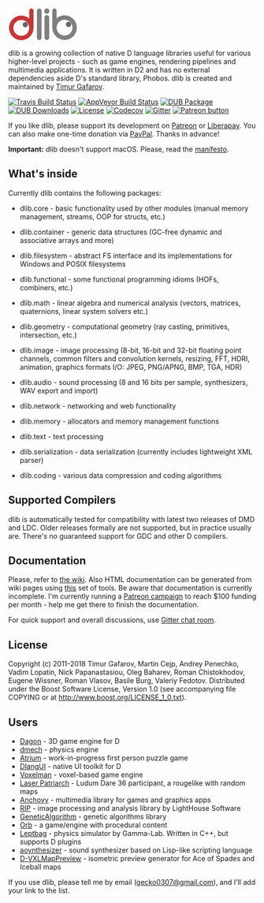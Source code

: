 [![dlib-logo.png](/logo/dlib-logo.png)](/logo/dlib-logo.png)

dlib is a growing collection of native D language libraries useful for various higher-level projects - such as game engines, rendering pipelines and multimedia applications. It is written in D2 and has no external dependencies aside D's standard library, Phobos.  dlib is created and maintained by [Timur Gafarov](https://github.com/gecko0307).

[![Travis Build Status](https://travis-ci.org/gecko0307/dlib.svg?branch=master)](https://travis-ci.org/gecko0307/dlib)
[![AppVeyor Build Status](https://ci.appveyor.com/api/projects/status/90mrqd6hq7i2twap?svg=true)](https://ci.appveyor.com/project/gecko0307/dlib)
[![DUB Package](https://img.shields.io/dub/v/dlib.svg)](https://code.dlang.org/packages/dlib)
[![DUB Downloads](https://img.shields.io/dub/dm/dlib.svg)](https://code.dlang.org/packages/dlib)
[![License](http://img.shields.io/badge/license-boost-blue.svg)](http://www.boost.org/LICENSE_1_0.txt)
[![Codecov](https://codecov.io/gh/gecko0307/dlib/branch/master/graph/badge.svg)](https://codecov.io/gh/gecko0307/dlib)
[![Gitter](https://badges.gitter.im/Join%20Chat.svg)](https://gitter.im/gecko0307/dlib?utm_source=badge&utm_medium=badge&utm_campaign=pr-badge&utm_content=badge)
[![Patreon button](https://img.shields.io/badge/patreon-donate-yellow.svg)](http://patreon.com/gecko0307 "Become a Patron!")

If you like dlib, please support its development on [Patreon](https://www.patreon.com/gecko0307) or [Liberapay](https://liberapay.com/gecko0307). You can also make one-time donation via [PayPal](https://www.paypal.me/tgafarov). Thanks in advance!

**Important:** dlib doesn't support macOS. Please, read the [manifesto](https://github.com/gecko0307/dlib/wiki/Why-doesn't-dlib-support-macOS).

What's inside
-------------
Currently dlib contains the following packages:

* dlib.core - basic functionality used by other modules (manual memory management, streams, OOP for structs, etc.)

* dlib.container - generic data structures (GC-free dynamic and associative arrays and more)

* dlib.filesystem - abstract FS interface and its implementations for Windows and POSIX filesystems

* dlib.functional - some functional programming idioms (HOFs, combiners, etc.)

* dlib.math - linear algebra and numerical analysis (vectors, matrices, quaternions, linear system solvers etc.)

* dlib.geometry - computational geometry (ray casting, primitives, intersection, etc.)

* dlib.image - image processing (8-bit, 16-bit and 32-bit floating point channels, common filters and convolution kernels, resizing, FFT, HDRI, animation, graphics formats I/O: JPEG, PNG/APNG, BMP, TGA, HDR)

* dlib.audio - sound processing (8 and 16 bits per sample, synthesizers, WAV export and import)

* dlib.network - networking and web functionality

* dlib.memory - allocators and memory management functions

* dlib.text - text processing

* dlib.serialization - data serialization (currently includes lightweight XML parser)

* dlib.coding - various data compression and coding algorithms

Supported Compilers
-------------------
dlib is automatically tested for compatibility with latest two releases of DMD and LDC. Older releases formally are not supported, but in practice usually are. There's no guaranteed support for GDC and other D compilers.

Documentation
-------------
Please, refer to [the wiki](https://github.com/gecko0307/dlib/wiki). Also HTML documentation can be generated from wiki pages using [this](https://github.com/gecko0307/dlib/tree/master/gendoc) set of tools. Be aware that documentation is currently incomplete. I'm currently running a [Patreon campaign](https://www.patreon.com/gecko0307) to reach $100 funding per month - help me get there to finish the documentation.

For quick support and overall discussions, use [Gitter chat room](https://gitter.im/gecko0307/dlib).

License
-------
Copyright (c) 2011-2018 Timur Gafarov, Martin Cejp, Andrey Penechko, Vadim Lopatin, Nick Papanastasiou, Oleg Baharev, Roman Chistokhodov, Eugene Wissner, Roman Vlasov, Basile Burg, Valeriy Fedotov. Distributed under the Boost Software License, Version 1.0 (see accompanying file COPYING or at http://www.boost.org/LICENSE_1_0.txt).

Users
-----
* [Dagon](https://github.com/gecko0307/dagon) - 3D game engine for D
* [dmech](https://github.com/gecko0307/dmech) - physics engine
* [Atrium](https://github.com/gecko0307/atrium) - work-in-progress first person puzzle game
* [DlangUI](https://github.com/buggins/dlangui) - native UI toolkit for D
* [Voxelman](https://github.com/MrSmith33/voxelman) - voxel-based game engine
* [Laser Patriarch](http://ludumdare.com/compo/ludum-dare-36/?action=preview&uid=14310) - Ludum Dare 36 participant, a rougelike with random maps
* [Anchovy](https://github.com/MrSmith33/anchovy) - multimedia library for games and graphics apps
* [RIP](https://github.com/LightHouseSoftware/rip) - image processing and analysis library by LightHouse Software
* [GeneticAlgorithm](https://github.com/Hnatekmar/GeneticAlgorithm) - genetic algorithms library
* [Orb](https://github.com/claudemr/orb) - a game/engine with procedural content
* [Leptbag](https://github.com/thotgamma/LeptbagCpp) - physics simulator by Gamma-Lab. Written in C++, but supports D plugins
* [aoynthesizer](https://github.com/AODQ/aoynthesizer) - sound synthesizer based on Lisp-like scripting language
* [D-VXLMapPreview](https://github.com/rakiru/D-VXLMapPreview) - isometric preview generator for Ace of Spades and Iceball maps  

If you use dlib, please tell me by email (gecko0307@gmail.com), and I'll add your link to the list.
